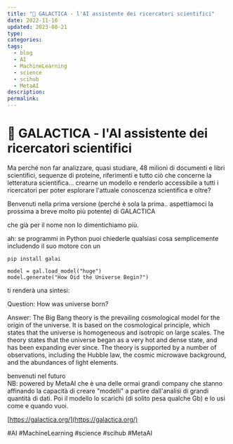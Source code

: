 ```yaml
---
title: "🤖 GALACTICA - l'AI assistente dei ricercatori scientifici"
date: 2022-11-16
updated: 2023-08-21
type: 
categories: 
tags:
  - blog
  - AI
  - MachineLearning
  - science
  - scihub
  - MetaAI
description: 
permalink: 
---
```

# 🤖 GALACTICA - l'AI assistente dei ricercatori scientifici
  
Ma perché non far analizzare, quasi studiare, 48 milioni di documenti e libri scientifici, sequenze di proteine, riferimenti e tutto ciò che concerne la letteratura scientifica... crearne un modello e renderlo accessibile a tutti i ricercatori per poter esplorare l'attuale conoscenza scientifica e oltre?  
  
Benvenuti nella prima versione (perché è sola la prima.. aspettiamoci la prossima a breve molto più potente) di GALACTICA  
  
che già per il nome non lo dimentichiamo più.  
  
ah: se programmi in Python puoi chiederle qualsiasi cosa semplicemente includendo il suo motore con un  
```
pip install galai  
  
model = gal.load_model("huge")  
model.generate("How Did the Universe Begin?")
```
ti renderà una sintesi:  
  
Question: How was universe born?  
  
Answer: The Big Bang theory is the prevailing cosmological model for the origin of the universe. It is based on the cosmological principle, which states that the universe is homogeneous and isotropic on large scales. The theory states that the universe began as a very hot and dense state, and has been expanding ever since. The theory is supported by a number of observations, including the Hubble law, the cosmic microwave background, and the abundances of light elements.  
  
benvenuti nel futuro  
NB: powered by MetaAI che è una delle ormai grandi company che stanno affinando la capacità di creare "modelli" a partire dall'analisi di grandi quantità di dati. Poi il modello lo scarichi (di solito pesa qualche Gb) e lo usi come e quando vuoi.  
  
[https://galactica.org/](https://galactica.org/)  
  
#AI #MachineLearning #science #scihub #MetaAI